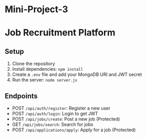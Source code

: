 # Mini-Project-3

# Job Recruitment Platform

## Setup

1. Clone the repository
2. Install dependencies: `npm install`
3. Create a `.env` file and add your MongoDB URI and JWT secret
4. Run the server: `node server.js`

## Endpoints

- POST `/api/auth/register`: Register a new user
- POST `/api/auth/login`: Login to get JWT
- POST `/api/jobs/create`: Post a new job (Protected)
- GET `/api/jobs/search`: Search for jobs
- POST `/api/applications/apply`: Apply for a job (Protected)
